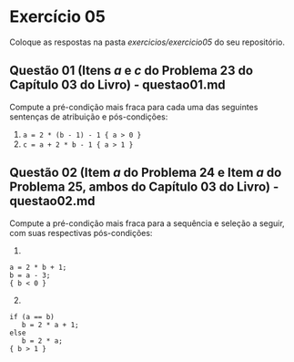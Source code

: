 # Exercício 05

Coloque as respostas na pasta _exercicios/exercicio05_ do seu repositório.

## Questão 01 (Itens _a_ e _c_ do Problema 23 do Capítulo 03 do Livro) - questao01.md

Compute a pré-condição mais fraca para cada uma das seguintes sentenças de atribuição e pós-condições:

1. ``` a = 2 * (b - 1) - 1 { a > 0 } ```
2. ``` c = a + 2 * b - 1 { a > 1 } ```

## Questão 02 (Item _a_ do Problema 24 e Item _a_ do Problema 25, ambos do Capítulo 03 do Livro) - questao02.md

Compute a pré-condição mais fraca para a sequência e seleção a seguir, com suas respectivas pós-condições:

1. 
``` 
a = 2 * b + 1;
b = a - 3;
{ b < 0 }
```

2. 
```
if (a == b)
   b = 2 * a + 1;
else
   b = 2 * a;
{ b > 1 }
```
